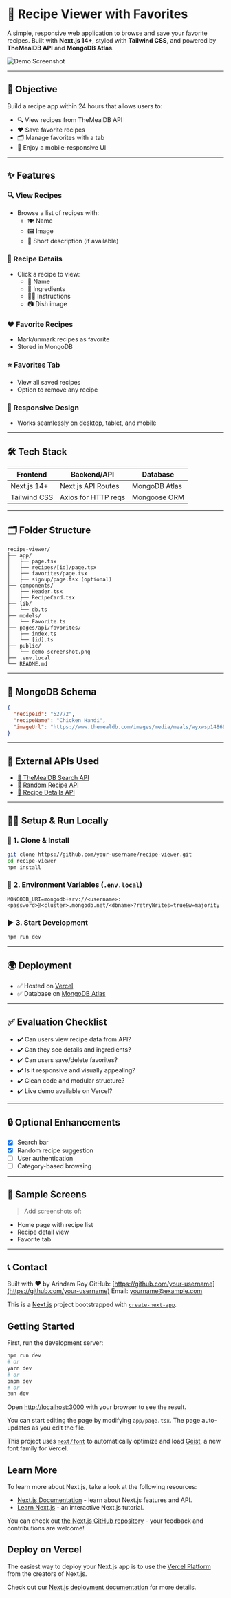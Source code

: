 # 🥘 Recipe Viewer with Favorites

A simple, responsive web application to browse and save your favorite recipes. Built with **Next.js 14+**, styled with **Tailwind CSS**, and powered by **TheMealDB API** and **MongoDB Atlas**.

![Demo Screenshot](./public/demo-screenshot.png)

---

## 🚀 Objective

Build a recipe app within 24 hours that allows users to:
- 🔍 View recipes from TheMealDB API
- ❤️ Save favorite recipes
- 🗂️ Manage favorites with a tab
- 📱 Enjoy a mobile-responsive UI

---

## ✨ Features

### 🔍 View Recipes
- Browse a list of recipes with:
  - 🍽️ Name
  - 🖼️ Image
  - 📝 Short description (if available)

### 📄 Recipe Details
- Click a recipe to view:
  - 📛 Name
  - 🍴 Ingredients
  - 🧑‍🍳 Instructions
  - 📷 Dish image

### ❤️ Favorite Recipes
- Mark/unmark recipes as favorite
- Stored in MongoDB

### ⭐ Favorites Tab
- View all saved recipes
- Option to remove any recipe

### 📱 Responsive Design
- Works seamlessly on desktop, tablet, and mobile

---

## 🛠️ Tech Stack

| Frontend        | Backend/API         | Database       |
|----------------|---------------------|----------------|
| Next.js 14+     | Next.js API Routes  | MongoDB Atlas  |
| Tailwind CSS    | Axios for HTTP reqs | Mongoose ORM   |

---

## 🗂️ Folder Structure

```
recipe-viewer/
├── app/
│   ├── page.tsx
│   ├── recipes/[id]/page.tsx
│   ├── favorites/page.tsx
│   ├── signup/page.tsx (optional)
├── components/
│   ├── Header.tsx
│   ├── RecipeCard.tsx
├── lib/
│   └── db.ts
├── models/
│   └── Favorite.ts
├── pages/api/favorites/
│   ├── index.ts
│   └── [id].ts
├── public/
│   └── demo-screenshot.png
├── .env.local
└── README.md
```

---

## 🧪 MongoDB Schema

```json
{
  "recipeId": "52772",
  "recipeName": "Chicken Handi",
  "imageUrl": "https://www.themealdb.com/images/media/meals/wyxwsp1486979827.jpg"
}
```

---

## 🔌 External APIs Used

- [🔗 TheMealDB Search API](https://www.themealdb.com/api/json/v1/1/search.php?s=)
- [🔗 Random Recipe API](https://www.themealdb.com/api/json/v1/1/random.php)
- [🔗 Recipe Details API](https://www.themealdb.com/api/json/v1/1/lookup.php?i={id})

---

## 🧑‍💻 Setup & Run Locally

### 🔧 1. Clone & Install
```bash
git clone https://github.com/your-username/recipe-viewer.git
cd recipe-viewer
npm install
```

### 🧪 2. Environment Variables (`.env.local`)
```env
MONGODB_URI=mongodb+srv://<username>:<password>@<cluster>.mongodb.net/<dbname>?retryWrites=true&w=majority
```

### ▶️ 3. Start Development
```bash
npm run dev
```

---

## 🌍 Deployment

- ✅ Hosted on [Vercel](https://vercel.com/)
- ✅ Database on [MongoDB Atlas](https://www.mongodb.com/cloud/atlas)

---

## ✅ Evaluation Checklist

- ✔️ Can users view recipe data from API?
- ✔️ Can they see details and ingredients?
- ✔️ Can users save/delete favorites?
- ✔️ Is it responsive and visually appealing?
- ✔️ Clean code and modular structure?
- ✔️ Live demo available on Vercel?

---

## 🔒 Optional Enhancements

- [x] Search bar
- [x] Random recipe suggestion
- [ ] User authentication
- [ ] Category-based browsing

---

## 📸 Sample Screens

> Add screenshots of:
- Home page with recipe list
- Recipe detail view
- Favorite tab

---

## 📞 Contact

Built with ❤️ by Arindam Roy
GitHub: [https://github.com/your-username](https://github.com/your-username)
Email: yourname@example.com

This is a [Next.js](https://nextjs.org) project bootstrapped with [`create-next-app`](https://nextjs.org/docs/app/api-reference/cli/create-next-app).

## Getting Started

First, run the development server:

```bash
npm run dev
# or
yarn dev
# or
pnpm dev
# or
bun dev
```

Open [http://localhost:3000](http://localhost:3000) with your browser to see the result.

You can start editing the page by modifying `app/page.tsx`. The page auto-updates as you edit the file.

This project uses [`next/font`](https://nextjs.org/docs/app/building-your-application/optimizing/fonts) to automatically optimize and load [Geist](https://vercel.com/font), a new font family for Vercel.

## Learn More

To learn more about Next.js, take a look at the following resources:

- [Next.js Documentation](https://nextjs.org/docs) - learn about Next.js features and API.
- [Learn Next.js](https://nextjs.org/learn) - an interactive Next.js tutorial.

You can check out [the Next.js GitHub repository](https://github.com/vercel/next.js) - your feedback and contributions are welcome!

## Deploy on Vercel

The easiest way to deploy your Next.js app is to use the [Vercel Platform](https://vercel.com/new?utm_medium=default-template&filter=next.js&utm_source=create-next-app&utm_campaign=create-next-app-readme) from the creators of Next.js.

Check out our [Next.js deployment documentation](https://nextjs.org/docs/app/building-your-application/deploying) for more details.
